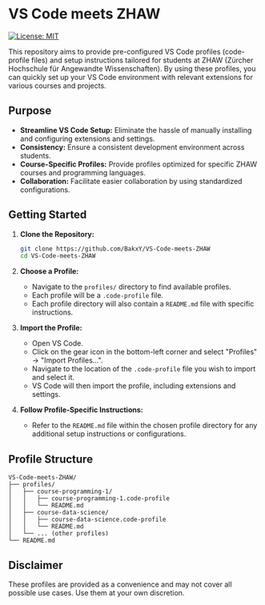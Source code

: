 # VS Code meets ZHAW

[![License: MIT](https://img.shields.io/badge/License-MIT-blue.svg)](LICENSE)

This repository aims to provide pre-configured VS Code profiles (code-profile files) and setup instructions tailored for students at ZHAW (Zürcher Hochschule für Angewandte Wissenschaften). By using these profiles, you can quickly set up your VS Code environment with relevant extensions for various courses and projects.

## Purpose

* **Streamline VS Code Setup:** Eliminate the hassle of manually installing and configuring extensions and settings.
* **Consistency:** Ensure a consistent development environment across students.
* **Course-Specific Profiles:** Provide profiles optimized for specific ZHAW courses and programming languages.
* **Collaboration:** Facilitate easier collaboration by using standardized configurations.

## Getting Started

1.  **Clone the Repository:**
    ```bash
    git clone https://github.com/BakxY/VS-Code-meets-ZHAW
    cd VS-Code-meets-ZHAW
    ```

2.  **Choose a Profile:**
    * Navigate to the `profiles/` directory to find available profiles.
    * Each profile will be a `.code-profile` file.
    * Each profile directory will also contain a `README.md` file with specific instructions.

3.  **Import the Profile:**
    * Open VS Code.
    * Click on the gear icon in the bottom-left corner and select "Profiles" -> "Import Profiles...".
    * Navigate to the location of the `.code-profile` file you wish to import and select it.
    * VS Code will then import the profile, including extensions and settings.

4.  **Follow Profile-Specific Instructions:**
    * Refer to the `README.md` file within the chosen profile directory for any additional setup instructions or configurations.

## Profile Structure

```
VS-Code-meets-ZHAW/
├── profiles/
│   ├── course-programming-1/
│   │   ├── course-programming-1.code-profile
│   │   └── README.md
│   ├── course-data-science/
│   │   ├── course-data-science.code-profile
│   │   └── README.md
│   └── ... (other profiles)
└── README.md
```

## Disclaimer

These profiles are provided as a convenience and may not cover all possible use cases. Use them at your own discretion.